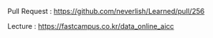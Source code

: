 Pull Request : https://github.com/neverlish/Learned/pull/256

Lecture : https://fastcampus.co.kr/data_online_aicc